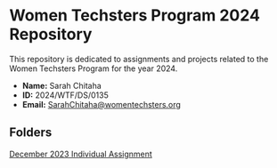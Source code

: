 # Women Techsters Program 2024 Repository

This repository is dedicated to assignments and projects related to the Women Techsters Program for the year 2024.

- **Name:** Sarah Chitaha
- **ID:** 2024/WTF/DS/0135
- **Email:** [SarahChitaha@womentechsters.org](mailto:SarahChitaha@womentechsters.org)

## Folders
[December 2023 Individual Assignment](https://github.com/schitaha/TECH4DEV-CLASS-2024/tree/main/sarahchitahaDec2023)
